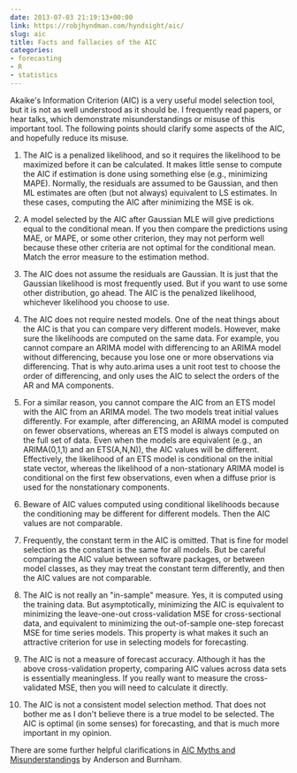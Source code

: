 ```yaml
---
date: 2013-07-03 21:19:13+00:00
link: https://robjhyndman.com/hyndsight/aic/
slug: aic
title: Facts and fallacies of the AIC
categories:
- forecasting
- R
- statistics
---
```


Akaike's Information Criterion (AIC) is a very useful model selection tool, but it is not as well understood as it should be. I frequently read papers, or hear talks, which demonstrate misunderstandings or misuse of this important tool. The following points should clarify some aspects of the AIC, and hopefully reduce its misuse.<!-- more -->




    
  1. The AIC is a penalized likelihood, and so it requires the likelihood to be maximized before it can be calculated. It makes little sense to compute the AIC if estimation is done using something else (e.g., minimizing MAPE). Normally, the residuals are assumed to be Gaussian, and then ML estimates are often (but not always) equivalent to LS estimates. In these cases, computing the AIC after minimizing the MSE is ok.

    
  2. A model selected by the AIC after Gaussian MLE will give predictions equal to the conditional mean. If you then compare the predictions using MAE, or MAPE, or some other criterion, they may not perform well because these other criteria are not optimal for the conditional mean. Match the error measure to the estimation method.

    
  3. The AIC does not assume the residuals are Gaussian. It is just that the Gaussian likelihood is most frequently used. But if you want to use some other distribution, go ahead. The AIC is the penalized likelihood, whichever likelihood you choose to use.

    
  4. The AIC does not require nested models. One of the neat things about the AIC is that you can compare very different models. However, make sure the likelihoods are computed on the same data. For example, you cannot compare an ARIMA model with differencing to an ARIMA model without differencing, because you lose one or more observations via differencing. That is why auto.arima uses a unit root test to choose the order of differencing, and only uses the AIC to select the orders of the AR and MA components.

    
  5. For a similar reason, you cannot compare the AIC from an ETS model with the AIC from an ARIMA model. The two models treat initial values differently. For example, after differencing, an ARIMA model is computed on fewer observations, whereas an ETS model is always computed on the full set of data. Even when the models are equivalent (e.g., an ARIMA(0,1,1) and an ETS(A,N,N)), the AIC values will be different. Effectively, the likelihood of an ETS model is conditional on the initial state vector, whereas the likelihood of a non-stationary ARIMA model is conditional on the first few observations, even when a diffuse prior is used for the nonstationary components.

    
  6. Beware of AIC values computed using conditional likelihoods because the conditioning may be different for different models. Then the AIC values are not comparable.

    
  7. Frequently, the constant term in the AIC is omitted. That is fine for model selection as the constant is the same for all models. But be careful comparing the AIC value between software packages, or between model classes, as they may treat the constant term differently, and then the AIC values are not comparable.

    
  8. The AIC is not really an "in-sample" measure. Yes, it is computed using the training data. But asymptotically, minimizing the AIC is equivalent to minimizing the leave-one-out cross-validation MSE for cross-sectional data, and equivalent to minimizing the out-of-sample one-step forecast MSE for time series models. This property is what makes it such an attractive criterion for use in selecting models for forecasting.

    
  9. The AIC is not a measure of forecast accuracy. Although it has the above cross-validation property, comparing AIC values across data sets is essentially meaningless. If you really want to measure the cross-validated MSE, then you will need to calculate it directly.

    
  10. The AIC is not a consistent model selection method. That does not bother me as I don't believe there is a true model to be selected. The AIC is optimal (in some senses) for forecasting, and that is much more important in my opinion.



There are some further helpful clarifications in [AIC Myths and Misunderstandings](http://www.colostate.edu/depts/coopunit/pdfs/AIC%20Myths%20and%20Misunderstandings.pdf) by Anderson and Burnham.
